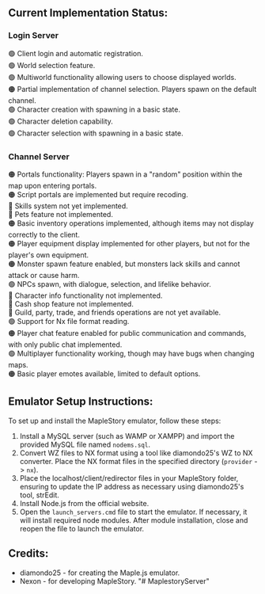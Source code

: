 ## Current Implementation Status:

### Login Server
🟢 Client login and automatic registration.\
🟢 World selection feature.\
🟢 Multiworld functionality allowing users to choose displayed worlds.\
🟠 Partial implementation of channel selection. Players spawn on the default channel.\
🟢 Character creation with spawning in a basic state.\
🟢 Character deletion capability.\
🟢 Character selection with spawning in a basic state.

### Channel Server
🟠 Portals functionality: Players spawn in a "random" position within the map upon entering portals.\
🟠 Script portals are implemented but require recoding.\
🔴 Skills system not yet implemented.\
🔴 Pets feature not implemented.\
🟠 Basic inventory operations implemented, although items may not display correctly to the client.\
🟠 Player equipment display implemented for other players, but not for the player's own equipment.\
🟠 Monster spawn feature enabled, but monsters lack skills and cannot attack or cause harm.\
🟢 NPCs spawn, with dialogue, selection, and lifelike behavior.\
🔴 Character info functionality not implemented.\
🔴 Cash shop feature not implemented.\
🔴 Guild, party, trade, and friends operations are not yet available.\
🟢 Support for Nx file format reading.\
🟠 Player chat feature enabled for public communication and commands, with only public chat implemented.\
🟢 Multiplayer functionality working, though may have bugs when changing maps.\
🟠 Basic player emotes available, limited to default options.

## Emulator Setup Instructions:
To set up and install the MapleStory emulator, follow these steps:

1. Install a MySQL server (such as WAMP or XAMPP) and import the provided MySQL file named `nodems.sql`.
2. Convert WZ files to NX format using a tool like diamondo25's WZ to NX converter. Place the NX format files in the specified directory (`provider` -> `nx`).
3. Place the localhost/client/redirector files in your MapleStory folder, ensuring to update the IP address as necessary using diamondo25's tool, strEdit.
4. Install Node.js from the official website.
5. Open the `launch_servers.cmd` file to start the emulator. If necessary, it will install required node modules. After module installation, close and reopen the file to launch the emulator.

## Credits:
* diamondo25 - for creating the Maple.js emulator.
* Nexon - for developing MapleStory.
"# MaplestoryServer" 
